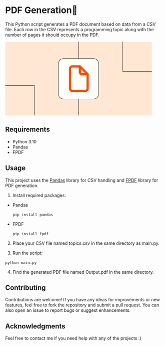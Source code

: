 # PDF Generation📝

This Python script generates a PDF document based on data from a CSV file. Each row in the CSV represents a programming topic along with the number of pages it should occupy in the PDF.


![Todo](https://github.com/kunal9960/pdf-template/blob/master/Image.png)


## Requirements

- Python 3.10
- Pandas
- FPDF

## Usage

This project uses the [Pandas](https://pandas.pydata.org/) library for CSV handling and [FPDF](https://fpdf.org/en/doc/index.php) library for PDF generation.
1)  Install required packages:
- Pandas
   ```
   pip install pandas
   ```
- FPDF
   ```
   pip install fpdf
   ```
   
2)  Place your CSV file named topics.csv in the same directory as main.py.
   
3)  Run the script:
```
python main.py
```

4)  Find the generated PDF file named Output.pdf in the same directory.

## Contributing
Contributions are welcome! If you have any ideas for improvements or new features, feel free to fork the repository and submit a pull request. You can also open an issue to report bugs or suggest enhancements.

## Acknowledgments
Feel free to contact me if you need help with any of the projects :)
